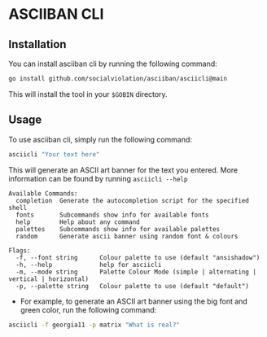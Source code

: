 # ASCIIBAN CLI

## Installation

You can install asciiban cli by running the following command:

```bash
go install github.com/socialviolation/asciiban/asciicli@main
```

This will install the tool in your `$GOBIN` directory.

## Usage

To use asciiban cli, simply run the following command:

```bash
asciicli "Your text here"
```

This will generate an ASCII art banner for the text you entered. More information can be found by running `asciicli --help`

```text
Available Commands:
  completion  Generate the autocompletion script for the specified shell
  fonts       Subcommands show info for available fonts
  help        Help about any command
  palettes    Subcommands show info for available palettes
  random      Generate ascii banner using random font & colours

Flags:
  -f, --font string      Colour palette to use (default "ansishadow")
  -h, --help             help for asciicli
  -m, --mode string      Palette Colour Mode (simple | alternating | vertical | horizontal)
  -p, --palette string   Colour palette to use (default "default")
```

* For example, to generate an ASCII art banner using the big font and green color, run the following command:

```bash
asciicli -f georgia11 -p matrix "What is real?"
```